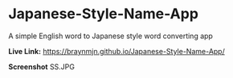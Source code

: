 # Japanese-Style-Name-App
A simple English word to Japanese style word converting app

**Live Link:** https://braynmjn.github.io/Japanese-Style-Name-App/

**Screenshot**
SS.JPG

